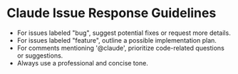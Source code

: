 # Claude Issue Response Guidelines
- For issues labeled "bug", suggest potential fixes or request more details.
- For issues labeled "feature", outline a possible implementation plan.
- For comments mentioning '@claude', prioritize code-related questions or suggestions.
- Always use a professional and concise tone.
